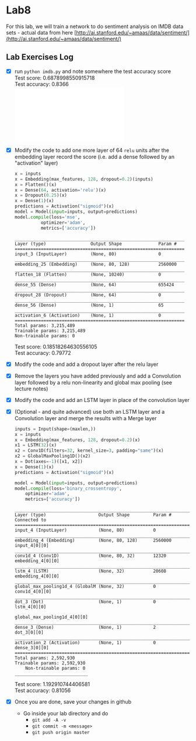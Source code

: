 # Lab8

For this lab, we will train a network to do sentiment analysis on IMDB data sets - actual data from here [http://ai.stanford.edu/~amaas/data/sentiment/](http://ai.stanford.edu/~amaas/data/sentiment/)

## Lab Exercises Log 

- [x] run ``python imdb.py`` and note somewhere the test accuracy score  
	Test score: 0.6878998550915718  
	Test accuracy: 0.8366  
    ![logo](./imdb_py_log.html?raw=true)  
      
      
- [x] Modify the code to add one more layer of 64 ``relu`` units after the embedding layer record the score (i.e. add a dense followed by an "activation" layer)
	```Python
	x = inputs
	x = Embedding(max_features, 128, dropout=0.2)(inputs)
	x = Flatten()(x)
	x = Dense(64, activation='relu')(x)
	x = Dropout(0.25)(x)
	x = Dense(1)(x)
	predictions = Activation("sigmoid")(x)
	model = Model(input=inputs, output=predictions)
	model.compile(loss='mse',
              optimizer='adam',
              metrics=['accuracy'])
	```
	```
	_________________________________________________________________
	Layer (type)                 Output Shape              Param #   
	=================================================================
	input_3 (InputLayer)         (None, 80)                0         
	_________________________________________________________________
	embedding_25 (Embedding)     (None, 80, 128)           2560000   
	_________________________________________________________________
	flatten_18 (Flatten)         (None, 10240)             0         
	_________________________________________________________________
	dense_55 (Dense)             (None, 64)                655424    
	_________________________________________________________________
	dropout_28 (Dropout)         (None, 64)                0         
	_________________________________________________________________
	dense_56 (Dense)             (None, 1)                 65        
	_________________________________________________________________
	activation_6 (Activation)    (None, 1)                 0         
	=================================================================
	Total params: 3,215,489
	Trainable params: 3,215,489
	Non-trainable params: 0
	```  
	Test score: 0.18518264630556105  
	Test accuracy: 0.79772
	  
- [x] Modify the code and add a dropout layer after the relu layer
- [x] Remove the layers you have added previously and add a Convolution layer followed by a relu non-linearity and global max pooling (see lecture notes)
- [x] Modify the code and add an LSTM layer in place of the convolution layer
- [x] (Optional - and quite advanced) use both an LSTM layer and a Convolution layer and merge the results with a Merge layer  
	
	```Python
	inputs = Input(shape=(maxlen,))
	x = inputs
	x = Embedding(max_features, 128, dropout=0.2)(x)
	x1 = LSTM(32)(x)
	x2 = Conv1D(filters=32, kernel_size=3, padding="same")(x)
	x2 = GlobalMaxPooling1D()(x2)
	x = Dot(axes=-1)([x1, x2])
	x = Dense(1)(x)
	predictions = Activation("sigmoid")(x)

	model = Model(input=inputs, output=predictions)
	model.compile(loss='binary_crossentropy',
		optimizer='adam',
		metrics=['accuracy'])
	```
    ```
    __________________________________________________________________________________________________
    Layer (type)                    Output Shape         Param #     Connected to                     
    ==================================================================================================
    input_4 (InputLayer)            (None, 80)           0                                            
    __________________________________________________________________________________________________
    embedding_4 (Embedding)         (None, 80, 128)      2560000     input_4[0][0]                    
    __________________________________________________________________________________________________
    conv1d_4 (Conv1D)               (None, 80, 32)       12320       embedding_4[0][0]                
    __________________________________________________________________________________________________
    lstm_4 (LSTM)                   (None, 32)           20608       embedding_4[0][0]                
    __________________________________________________________________________________________________
    global_max_pooling1d_4 (GlobalM (None, 32)           0           conv1d_4[0][0]                   
    __________________________________________________________________________________________________
    dot_3 (Dot)                     (None, 1)            0           lstm_4[0][0]                     
                                                                     global_max_pooling1d_4[0][0]     
    __________________________________________________________________________________________________
    dense_3 (Dense)                 (None, 1)            2           dot_3[0][0]                      
    __________________________________________________________________________________________________
    activation_2 (Activation)       (None, 1)            0           dense_3[0][0]                    
    ==================================================================================================
    Total params: 2,592,930
    Trainable params: 2,592,930
        Non-trainable params: 0
    ____________________________
    ```
    Test score: 1.192910744406581  
    Test accuracy: 0.81056  

- [x] Once you are done, save your changes in github
	* Go inside your lab directory and do 
      * ``git add -A -v``
      * ``git commit -m <message>``
      * ``git push origin master``  
      
